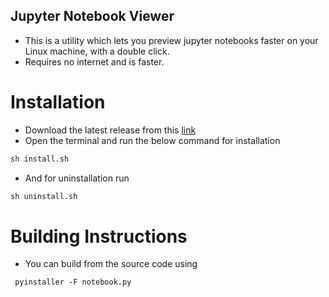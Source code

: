 ## Jupyter Notebook Viewer
* This is a utility which lets you preview jupyter notebooks faster on your Linux machine, with a double click.
* Requires no internet and is faster.


# Installation
* Download the latest release from this [link](https://github.com/jithu7432/nb-viewer/releases)
* Open the terminal and run the below command for installation
 ```markdown
 sh install.sh
 ``` 
* And for uninstallation run 
 ```markdown
 sh uninstall.sh
 ```

# Building Instructions
* You can build from the source code using 
 ```markdown
  pyinstaller -F notebook.py 
  ```
